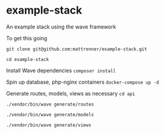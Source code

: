 # example-stack
An example stack using the wave framework

To get this going

`git clone git@github.com:mattrenner/example-stack.git`

`cd example-stack`

Install Wave dependencies
`composer install`

Spin up database, php-nginx containers
`docker-compose up -d`

Generate routes, models, views as necessary
`cd api`

`./vendor/bin/wave generate/routes`

`./vendor/bin/wave generate/models`

`./vendor/bin/wave generate/views`



